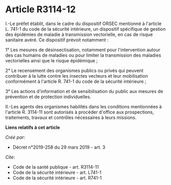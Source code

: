 # Article R3114-12

I.-Le préfet établit, dans le cadre du dispositif ORSEC mentionné à l'article L. 741-1 du code de la sécurité intérieure, un
dispositif spécifique de gestion des épidémies de maladie à transmission vectorielle, en cas de risque sanitaire avéré. Ce
dispositif prévoit notamment : 

1° Les mesures de désinsectisation, notamment pour l'intervention autour des cas humains de maladies ou pour limiter la
transmission des maladies vectorielles ainsi que le risque épidémique ; 

2° Le recensement des organismes publics ou privés qui peuvent contribuer à la lutte contre les insectes vecteurs et leur
mobilisation conformément à l'article R. 741-1 du code de la sécurité intérieure ; 

3° Les actions d'information et de sensibilisation du public aux mesures de prévention et de protection individuelles. 

II.-Les agents des organismes habilités dans les conditions mentionnées à l'article R. 3114-11 sont autorisés à procéder
d'office aux prospections, traitements, travaux et contrôles nécessaires à leurs missions.

**Liens relatifs à cet article**

_Créé par_:

  - Décret n°2019-258 du 29 mars 2019 - art. 3

_Cite_:

  - Code de la santé publique - art. R3114-11
  - Code de la sécurité intérieure - art. L741-1
  - Code de la sécurité intérieure - art. R741-1
